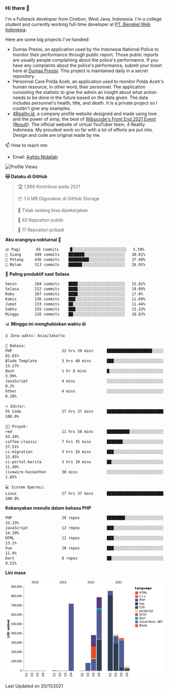 ### Hi there 👋
I'm a Fullstack developer from Cirebon, West Java, Indonesia. I'm a college student and currently working full-time developer at [PT. Bengkel Web Indonesia](https://github.com/PT-Bengkel-Web-Indonesia).

Here are some big projects I've handled:
- Dumas Presisi, an application used by the Indonesia National Police to monitor their performance through public report. Those public reports are usually people complaining about the police's performance. If you have any complaints about the police's performance, submit your ticket here at [Dumas Presisi](https://dumaspresisi.polri.go.id/dumaspro). This project is maintained daily in a secret repository.
- Personnal Care Polda Aceh, an application used to monitor Polda Aceh's human resource, in other word, their personnel. The application consisting the statistic to give the admin an insight about what action needs to be done in the future based on the data given. The data includes personnel's health, title, and death. It is a private project so I couldn't give any examples.
- [4Reality.id](https://4reality.id), a company profile website designed and made using love and the power of simp, the best of [Wibucode's Front End 2021 Event](https://github.com/wibucode02/submision-event-frontend-2021) ([Result](https://github.com/wibucode02/top-5-pemenang-event-front-end-wibucode-2021)). The official website of virtual YouTuber team, 4 Reality Indonesia. My proudest work so far with a lot of efforts are put into. Design and code are original made by me.

📫 How to reach me:
- Email: [Aghits Nidallah](mailto:yourlovelydev@gmail.com)

<!--START_SECTION:waka-->
![Profile Views](http://img.shields.io/badge/Profil%20dilihat-2-blue)

**🐱 Dataku di GitHub** 

> 🏆 1,868 Kontribusi pada 2021
 > 
> 📦 1.0 MB Digunakan di GitHub Storage 
 > 
> 🚫 Tidak sedang bisa dipekerjakan
 > 
> 📜 62 Repositori publik 
 > 
> 🔑 17 Repositori pribadi  
 > 
**Aku orangnya nokturnal 🦉** 

```text
🌞 Pagi       65 commits     █░░░░░░░░░░░░░░░░░░░░░░░░   5.59% 
🌆 Siang      349 commits    ███████░░░░░░░░░░░░░░░░░░   30.01% 
🌃 Petang     436 commits    █████████░░░░░░░░░░░░░░░░   37.49% 
🌙 Malam      313 commits    ██████░░░░░░░░░░░░░░░░░░░   26.91%

```
📅 **Paling produktif saat Selasa** 

```text
Senin        184 commits    ████░░░░░░░░░░░░░░░░░░░░░   15.82% 
Selasa       222 commits    ████░░░░░░░░░░░░░░░░░░░░░   19.09% 
Rabu         207 commits    ████░░░░░░░░░░░░░░░░░░░░░   17.8% 
Kamis        136 commits    ███░░░░░░░░░░░░░░░░░░░░░░   11.69% 
Jumat        133 commits    ██░░░░░░░░░░░░░░░░░░░░░░░   11.44% 
Sabtu        155 commits    ███░░░░░░░░░░░░░░░░░░░░░░   13.33% 
Minggu       126 commits    ██░░░░░░░░░░░░░░░░░░░░░░░   10.83%

```


📊 **Minggu ini menghabiskan waktu di** 

```text
⌚︎ Zona waktu: Asia/Jakarta

💬 Bahasa: 
PHP                      22 hrs 39 mins      ████████████████████░░░░░   82.01% 
Blade Template           3 hrs 40 mins       ███░░░░░░░░░░░░░░░░░░░░░░   13.27% 
Bash                     1 hr 6 mins         █░░░░░░░░░░░░░░░░░░░░░░░░   3.99% 
JavaScript               4 mins              ░░░░░░░░░░░░░░░░░░░░░░░░░   0.3% 
Other                    4 mins              ░░░░░░░░░░░░░░░░░░░░░░░░░   0.28%

🔥 Editor: 
VS Code                  27 hrs 37 mins      █████████████████████████   100.0%

🐱‍💻 Proyek: 
red                      11 hrs 58 mins      ██████████░░░░░░░░░░░░░░░   43.34% 
caffee-classic           7 hrs 35 mins       ███████░░░░░░░░░░░░░░░░░░   27.51% 
ci-migration             3 hrs 26 mins       ███░░░░░░░░░░░░░░░░░░░░░░   12.45% 
ci-portal-berita         3 hrs 10 mins       ██░░░░░░░░░░░░░░░░░░░░░░░   11.49% 
livewire-hackathon       30 mins             ░░░░░░░░░░░░░░░░░░░░░░░░░   1.85%

💻 Sistem Operasi: 
Linux                    27 hrs 37 mins      █████████████████████████   100.0%

```

**Kebanyakan menulis dalam bahasa PHP** 

```text
PHP                      28 repos            ████████░░░░░░░░░░░░░░░░░   33.33% 
JavaScript               12 repos            ███░░░░░░░░░░░░░░░░░░░░░░   14.29% 
HTML                     11 repos            ███░░░░░░░░░░░░░░░░░░░░░░   13.1% 
Vue                      10 repos            ███░░░░░░░░░░░░░░░░░░░░░░   11.9% 
Dart                     8 repos             ██░░░░░░░░░░░░░░░░░░░░░░░   9.52%

```


**Lini masa**

![Chart not found](https://raw.githubusercontent.com/NikarashiHatsu/NikarashiHatsu/master/charts/bar_graph.png) 


 Last Updated on 20/11/2021
<!--END_SECTION:waka-->
